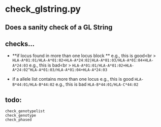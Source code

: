 # check_glstring.py

## Does a sanity check of a GL String

## checks...
* **if locus found in more than one locus block
**  e.g., this is good<br \>
  `HLA-A*01:01/HLA-A*01:02+HLA-A*24:02|HLA-A*01:03/HLA-A*01:04+HLA-A*24:03`
  e.g., this is bad<br \>
  `HLA-A*01:01/HLA-A*01:02+HLA-A*24:02^HLA-A*01:03/HLA-A*01:04+HLA-A*24:03`

*  if a allele list contains more than one locus
  e.g., this is good
  `HLA-B*44:01/HLA-B*44:02`
  e.g., this is bad
  `HLA-B*44:01/HLA-C*44:02`

## todo:
    check_genotypelist
    check_genotype
    check_phased
